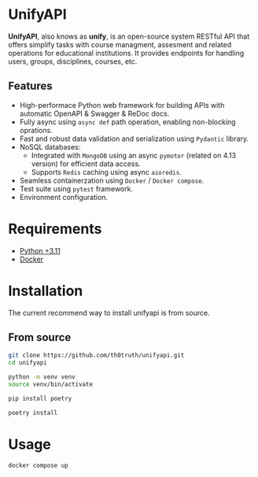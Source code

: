 # UnifyAPI

**UnifyAPI**, also knows as **unify**, is an open-source system RESTful API that offers simplify tasks with course managment, assesment and related operations for educational institutions. It provides endpoints for handling users, groups, disciplines, courses, etc.

## Features

- High-performace Python web framework for building APIs with automatic OpenAPI & Swagger & ReDoc docs. 
- Fully async using `async def` path operation, enabling non-blocking oprations.
- Fast and robust data validation and serialization using `Pydantic` library. 
- NoSQL databases:
    - Integrated with `MongoDB` using an async `pymotor` (related on 4.13 version) for efficient data access.
    - Supports `Redis` caching using async `aioredis`. 
- Seamless containerzation using `Docker` / `Docker compose`.
- Test suite using `pytest` framework.
- Environment configuration.

# Requirements

- [Python +3.11](https://www.python.org/downloads/)
- [Docker](https://docs.docker.com/get-started/get-docker/)

# Installation

The current recommend way to install unifyapi is from source.

## From source
```bash
git clone https://github.com/th0truth/unifyapi.git
cd unifyapi

python -m venv venv
source venv/bin/activate

pip install poetry

poetry install
```

# Usage

```bash
docker compose up
```